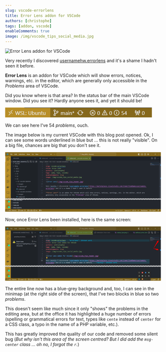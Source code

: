 ```yaml
---
slug: vscode-errorlens
title: Error Lens addon for VSCode
authors: [christophe]
tags: [addon, vscode]
enableComments: true
image: /img/vscode_tips_social_media.jpg
---
```

![Error Lens addon for VSCode](/img/vscode_tips_banner.jpg)

Very recently I discovered [usernamehw.errorlens](https://marketplace.visualstudio.com/items?itemName=usernamehw.errorlens) and it's a shame I hadn't seen it before.

**Error Lens** is an addon for VSCode which will show errors, notices, warnings, etc. in the editor, which are generally only accessible in the *Problems* area of VSCode.

Did you know where is that area? In the status bar of the main VSCode window. Did you see it? Hardly anyone sees it, and yet it should be!

![Status bar](images/status_bar.png)

We can see here I've 54 *problems*, ouch.

<!-- truncate -->

The image below is my current VSCode with this blog post opened. Ok, I can see some words underlined in blue but ... this is not really "visible". On a big file, chances are big that you don't see it.

![Without Error Lens](images/without_error_lens.png)

Now, once Error Lens been installed, here is the same screen:

![With Error Lens](images/with_error_lens.png)

The entire line now has a blue-grey background and, too, I can see in the minimap (at the right side of the screen), that I've two blocks in blue so two *problems*.

This doesn't seem like much since it only "shows" the problems in the editing area, but at the office it has highlighted a huge number of errors (spelling or grammatical errors for text, types like `cente` instead of `center` for a CSS class, a typo in the name of a PHP variable, etc.).

This has greatly improved the quality of our code and removed some silent bug (*But why isn't this area of the screen centred? But I did add the `msg-center` class ... oh no, I forgot the `r`.*)

